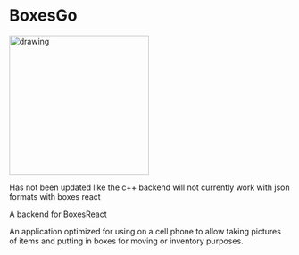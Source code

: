 # BoxesGo

<img src="https://user-images.githubusercontent.com/3844301/170073844-9e893950-2ca9-4a53-a672-c6724f6de4ca.jpeg" alt="drawing" width="250"/>

Has not been updated like the c++ backend will not currently work with json formats with boxes react

A backend for BoxesReact

An application optimized for using on a cell phone to allow taking pictures of items and putting in boxes for moving or inventory purposes.


